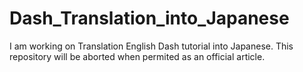 # Dash_Translation_into_Japanese
I am working on Translation English Dash tutorial into Japanese. This repository will be aborted when permited as an official article.
